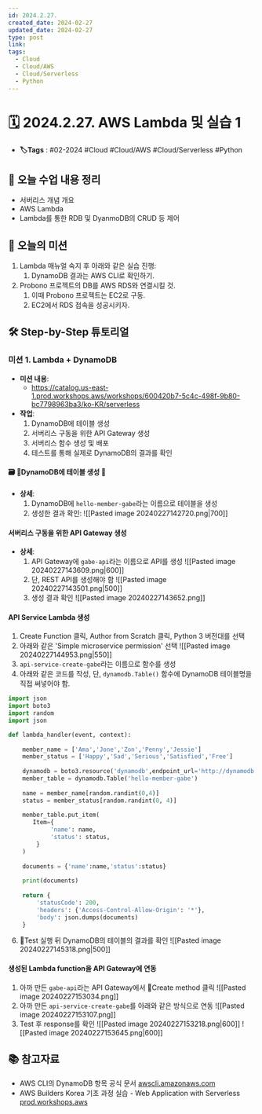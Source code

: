 ```yaml
---
id: 2024.2.27.
created_date: 2024-02-27
updated_date: 2024-02-27
type: post
link: 
tags:
  - Cloud
  - Cloud/AWS
  - Cloud/Serverless
  - Python
---
```


# 🗓️ 2024.2.27. AWS Lambda 및 실습 1
- **🏷️Tags** :   #02-2024 #Cloud #Cloud/AWS #Cloud/Serverless #Python 

## 📝 오늘 수업 내용 정리
- 서버리스 개념 개요
- AWS Lambda
- Lambda를 통한 RDB 및 DyanmoDB의 CRUD 등 제어
## 🎯 오늘의 미션
1. Lambda 매뉴얼 숙지 후 아래와 같은 실습 진행:
	1) DynamoDB 결과는 AWS CLI로 확인하기.
2. Probono 프로젝트의 DB를 AWS RDS와 연결시킬 것.
	1) 이때 Probono 프로젝트는 EC2로 구동.
	2) EC2에서 RDS 접속을 성공시키자.

## 🛠️ Step-by-Step 튜토리얼

### 미션 1. Lambda + DynamoDB
- **미션 내용**:
	- https://catalog.us-east-1.prod.workshops.aws/workshops/600420b7-5c4c-498f-9b80-bc7798963ba3/ko-KR/serverless
- **작업**:
  1. DynamoDB에 테이블 생성
  2. 서버리스 구동을 위한 API Gateway 생성 
  3. 서버리스 함수 생성 및 배포
  4. 테스트를 통해 실제로 DynamoDB의 결과를 확인
#### 🗃️ DynamoDB에 테이블 생성 🚚
- **상세**:
  1. DynamoDB에 `hello-member-gabe`라는 이름으로 테이블을 생성
  2. 생성한 결과 확인:
![[Pasted image 20240227142720.png|700]]

#### 서버리스 구동을 위한 API Gateway 생성
- **상세**:
  1. API Gateway에 `gabe-api`라는 이름으로 API를 생성
![[Pasted image 20240227143609.png|600]]
  2. 단, REST API를 생성해야 함
![[Pasted image 20240227143501.png|500]]	
  3. 생성 결과 확인
![[Pasted image 20240227143652.png]]

#### API Service Lambda 생성
1. Create Function 클릭, Author from Scratch 클릭, Python 3 버전대를 선택
2. 아래와 같은 'Simple microservice permission' 선택
![[Pasted image 20240227144953.png|550]]
4. `api-service-create-gabe`라는 이름으로 함수를 생성
5. 아래와 같은 코드를 작성, 단, `dynamodb.Table()` 함수에 DynamoDB 테이블명을 직접 써넣어야 함.
```python
import json
import boto3
import random
import json

def lambda_handler(event, context):
    
    member_name = ['Ama','Jone','Zon','Penny','Jessie']
    member_status = ['Happy','Sad','Serious','Satisfied','Free']
    
    dynamodb = boto3.resource('dynamodb',endpoint_url='http://dynamodb.ap-northeast-2.amazonaws.com')
    member_table = dynamodb.Table('hello-member-gabe')
    
    name = member_name[random.randint(0,4)]
    status = member_status[random.randint(0, 4)]
    
    member_table.put_item(
       Item={
            'name': name,
            'status': status,
        }
    )
    
    documents = {'name':name,'status':status}
    
    print(documents)
    
    return {
        'statusCode': 200,
        'headers': {'Access-Control-Allow-Origin': '*'},
        'body': json.dumps(documents)
    }
```
6. Test 실행 뒤 DynamoDB의 테이블의 결과를 확인
![[Pasted image 20240227145318.png|500]]

#### 생성된 Lambda function을 API Gateway에 연동
1. 아까 만든 `gabe-api`라는 API Gateway에서 Create method 클릭
![[Pasted image 20240227153034.png]]
2. 아까 만든 `api-service-create-gabe`를 아래와 같은 방식으로 연동
![[Pasted image 20240227153107.png]]
3. Test 후 response를 확인
![[Pasted image 20240227153218.png|600]]
![[Pasted image 20240227153645.png|600]]


## 📚 참고자료
- AWS CLI의 DynamoDB 항목 공식 문서 [awscli.amazonaws.com](https://awscli.amazonaws.com/v2/documentation/api/latest/reference/dynamodb/index.html#cli-aws-dynamodb)
- AWS Builders Korea 기초 과정 실습 - Web Application with Serverless [prod.workshops.aws](https://catalog.us-east-1.prod.workshops.aws/workshops/600420b7-5c4c-498f-9b80-bc7798963ba3/ko-KR/serverless)

